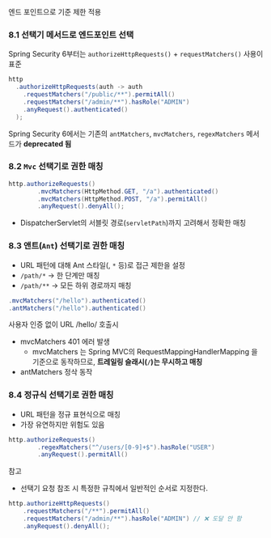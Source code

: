 엔드 포인트으로 기준 제한 적용

### 8.1 선택기 메서드로 엔드포인트 선택

Spring Security 6부터는 `authorizeHttpRequests()` + `requestMatchers()` 사용이 표준

```java
http
  .authorizeHttpRequests(auth -> auth
    .requestMatchers("/public/**").permitAll()
    .requestMatchers("/admin/**").hasRole("ADMIN")
    .anyRequest().authenticated()
  );
```

Spring Security 6에서는 기존의 `antMatchers`, `mvcMatchers`, `regexMatchers` 메서드가 **deprecated 됨**

### 8.2 `Mvc` 선택기로 권한 매칭

```java
http.authorizeRequests()
        .mvcMatchers(HttpMethod.GET, "/a").authenticated()
        .mvcMatchers(HttpMethod.POST, "/a").permitAll()
        .anyRequest().denyAll();
```

- DispatcherServlet의 서블릿 경로(`servletPath`)까지 고려해서 정확한 매칭

### 8.3 앤트(`Ant`) 선택기로 권한 매칭

- URL 패턴에 대해 Ant 스타일(, `*` 등)로 접근 제한을 설정
- `/path/*` → 한 단계만 매칭
- `/path/**` → 모든 하위 경로까지 매칭

```java
.mvcMatchers("/hello").authenticated()
.antMatchers("/hello").authenticated()
```

사용자 인증 없이 URL /hello/ 호출시 

- mvcMatchers 401 에러 발생
    - mvcMatchers 는 Spring MVC의 RequestMappingHandlerMapping 을 기준으로 동작하므로, **트레일링 슬래시(`/`)는 무시하고 매칭**
- antMatchers 정삭 동작

### 8.4 정규식 선택기로 권한 매칭

- URL 패턴을 정규 표현식으로 매칭
- 가장 유연하지만 위험도 있음

```java
http.authorizeRequests()
        .regexMatchers("^/users/[0-9]+$").hasRole("USER")
        .anyRequest().permitAll()
```

참고 

- 선택기 요청 참조 시 특정한 규칙에서 일반적인 순서로 지정한다.

```java
http.authorizeHttpRequests()
    .requestMatchers("/**").permitAll()           
    .requestMatchers("/admin/**").hasRole("ADMIN") // ❌ 도달 안 함
    .anyRequest().denyAll();               

```
